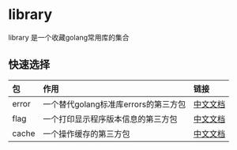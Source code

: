 # library

library 是一个收藏golang常用库的集合

## 快速选择

| 包    | 作用                                 | 链接                                                            |
| :---- | :----------------------------------- | :-------------------------------------------------------------- |
| error | 一个替代golang标准库errors的第三方包 | [中文文档](https://github.com/keemis/library/tree/master/errs)  |
| flag  | 一个打印显示程序版本信息的第三方包   | [中文文档](https://github.com/keemis/library/tree/master/flag)  |
| cache | 一个操作缓存的第三方包               | [中文文档](https://github.com/keemis/library/tree/master/cache) |

